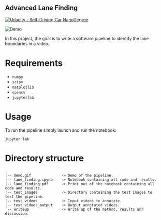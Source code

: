 ## Advanced Lane Finding

[![Udacity - Self-Driving Car NanoDegree](https://s3.amazonaws.com/udacity-sdc/github/shield-carnd.svg)](http://www.udacity.com/drive)

![Demo](./demo.gif)

In this project, the goal is to write a software pipeline to identify the lane boundaries in a video.

# Requirements

- `numpy`
- `scipy`
- `matplotlib`
- `opencv`
- `jupyterlab`

# Usage
To run the pipeline simply launch and run the notebook:

`jupyter lab`

# Directory structure
```
.
|-- demo.gif              -> Demo of the pipeline.
|-- lane_finding.ipynb    -> Notebook containing all code and results.
|-- lane_finding.pdf      -> Print out of the notebook containing all code and results.
|-- test_images           -> Directory containing the test images to test the pipeline.
|-- test_videos           -> Input videos to annotate.
|-- test_videos_output    -> Output annotated videos.
`-- writeup               -> Write up of the method, results and discussion.
```

